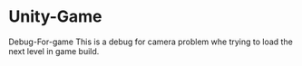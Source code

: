 # Unity-Game
Debug-For-game
This is a debug for camera problem whe trying to load the next level in game build.
